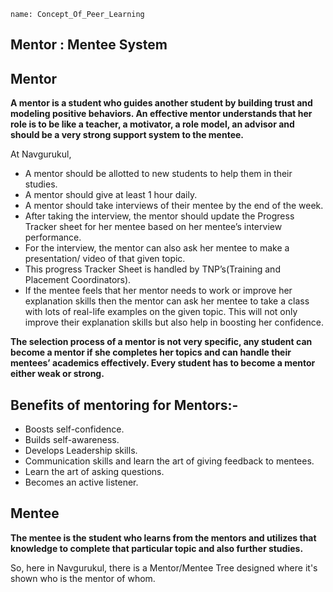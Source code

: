 ```ngMeta
name: Concept_Of_Peer_Learning
```

## Mentor : Mentee System

## Mentor

**A mentor is a student who guides another student by building trust and modeling positive behaviors. An effective mentor understands that her role is to be like a teacher, a motivator, a role model, an advisor and should be a very strong support system to the mentee.**

 At Navgurukul,
- A mentor should be allotted to new students to help them in their studies.
- A mentor should give at least 1 hour daily.
- A mentor should take interviews of their mentee by the end of the week.
- After taking the interview, the mentor should update the Progress Tracker sheet for her mentee based on her mentee’s interview performance.
- For the interview, the mentor can also ask her mentee to make a presentation/ video of that given topic.
- This progress Tracker Sheet is handled by TNP’s(Training and Placement Coordinators).
- If the mentee feels that her mentor needs to work or improve her explanation skills then the mentor can ask her mentee to take a class with lots of real-life examples on the given topic. This will not only improve their explanation skills but also help in boosting her confidence.


**The selection process of a mentor is not very specific, any student can become a mentor if she completes her topics and can handle their mentees’ academics effectively. Every student has to become a mentor either weak or strong.**

## Benefits of mentoring for Mentors:-

- Boosts self-confidence.
- Builds self-awareness.
- Develops Leadership skills.
- Communication skills and learn the art of    giving feedback to mentees.
- Learn the art of asking questions.
- Becomes an active listener.

## Mentee

**The mentee is the student who learns from the mentors and utilizes that knowledge to complete that particular topic and also further studies.**

So, here in Navgurukul, there is a Mentor/Mentee Tree designed where it's shown who is the mentor of whom.
